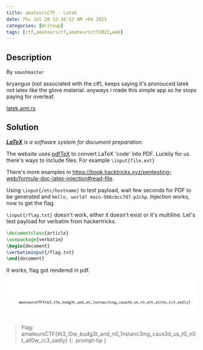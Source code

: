 ```yaml
---
title: amateursCTF - Latek
date: Thu Jul 20 12:38:52 AM +04 2023
categories: [Writeup]
tags: [ctf,amateursctf,amateursctf2023,web]
---
```


## Description

By `smashmaster`

bryanguo (not associated with the ctf), keeps saying it's pronouced latek not latex like the glove material. anyways i made this simple app so he stops paying for overleaf.

[latek.amt.rs](https://latek.amt.rs/)


## Solution

___[LaTeX](https://www.latex-project.org)__ is a software system for document preparation._

The website uses [pdfTeX](https://www.tug.org/applications/pdftex/) to convert LaTeX 'code' into PDF. Luckily for us there's ways to include files. For example `\input{file.ext}`

There's more examples in <https://book.hacktricks.xyz/pentesting-web/formula-doc-latex-injection#read-file>.

Using `\input{/etc/hostname}` to test payload, wait few seconds for PDF to be generated and `Hello, world! main-566cbcc7d7-p2chp`. Injection works, now to get the flag.

`\input{/flag.txt}` doesn't work, either it doesn't exist or it's multiline. Let's test payload for verbatim from hackertricks.

```tex
\documentclass{article}
\usepackage{verbatim}
\begin{document} 
\verbatiminput{/flag.txt}
\end{document} 
```

It works, flag got rendered in pdf.

![latek-1](/assets/images/amateursCTF/2023/latek-1.png)

> Flag: amateursCTF{th3_l0w_budg3t_and_n0_1nstanc3ing_caus3d_us_t0_n0t_all0w_rc3_sadly}
{: .prompt-tip }